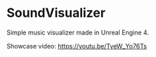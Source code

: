 # SoundVisualizer

Simple music visualizer made in Unreal Engine 4.

Showcase video: https://youtu.be/TyeW_Yo76Ts
